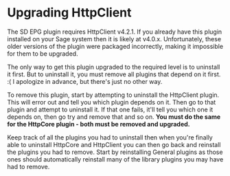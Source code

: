 # Upgrading HttpClient #

The SD EPG plugin requires HttpClient v4.2.1. If you already have this plugin installed on your Sage system then it is likely at v4.0.x. Unfortunately, these older versions of the plugin were packaged incorrectly, making it impossible for them to be upgraded.

The only way to get this plugin upgraded to the required level is to uninstall it first. But to uninstall it, you must remove all plugins that depend on it first. :( I apologize in advance, but there's just no other way.

To remove this plugin, start by attempting to uninstall the HttpClient plugin. This will error out and tell you which plugin depends on it. Then go to that plugin and attempt to uninstall it. If that one fails, it'll tell you which one it depends on, then go try and remove that and so on. **You must do the same for the HttpCore plugin - both must be removed and upgraded.**

Keep track of all the plugins you had to uninstall then when you're finally able to uninstall HttpCore and HttpClient you can then go back and reinstall the plugins you had to remove. Start by reinstalling General plugins as those ones should automatically reinstall many of the library plugins you may have had to remove.